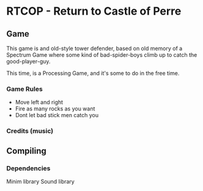 # RTCOP - Return to Castle of Perre

## Game
This game is and old-style tower defender, based on old memory of a Spectrum Game where some kind of bad-spider-boys climb up to catch the good-player-guy.

This time, is a Processing Game, and it's some to do in the free time.

### Game Rules
- Move left and right 
- Fire as many rocks as you want
- Dont let bad stick men catch you

### Credits (music)


## Compiling

### Dependencies
Minim library
Sound library




